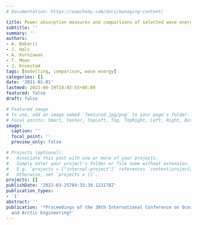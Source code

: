 ```yaml
---
# Documentation: https://wowchemy.com/docs/managing-content/

title: Power absorption measures and comparisons of selected wave energy converters
subtitle: ''
summary: ''
authors:
- A. Babarit
- J. Hals
- A. Kurniawan
- T. Moan
- J. Krokstad
tags: [modelling, comparison, wave energy]
categories: []
date: '2011-01-01'
lastmod: 2021-06-29T10:02:55+08:00
featured: false
draft: false

# Featured image
# To use, add an image named `featured.jpg/png` to your page's folder.
# Focal points: Smart, Center, TopLeft, Top, TopRight, Left, Right, BottomLeft, Bottom, BottomRight.
image:
  caption: ''
  focal_point: ''
  preview_only: false

# Projects (optional).
#   Associate this post with one or more of your projects.
#   Simply enter your project's folder or file name without extension.
#   E.g. `projects = ["internal-project"]` references `content/project/deep-learning/index.md`.
#   Otherwise, set `projects = []`.
projects: []
publishDate: '2022-03-25T04:35:39.123178Z'
publication_types:
- '1'
abstract: ''
publication: '*Proceedings of the 30th International Conference on Ocean, Offshore
  and Arctic Engineering*'
---
```

